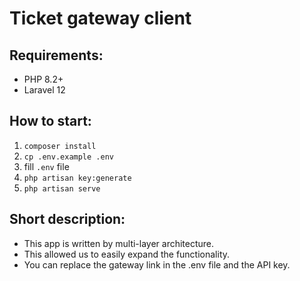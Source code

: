 # Ticket gateway client

## Requirements:
- PHP 8.2+
- Laravel 12

## How to start:
1. `composer install`
2. `cp .env.example .env`
3. fill `.env` file
4. `php artisan key:generate`
5. `php artisan serve`

## Short description:
- This app is written by multi-layer architecture.
- This allowed us to easily expand the functionality.
- You can replace the gateway link in the .env file and the API key.

